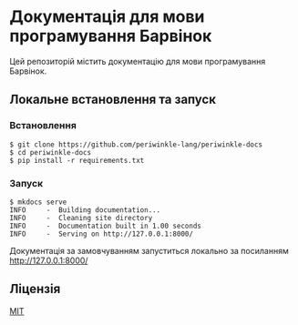 # Документація для мови програмування Барвінок

Цей репозиторій містить документацію для мови програмування Барвінок. 

## Локальне встановлення та запуск

### Встановлення

```
$ git clone https://github.com/periwinkle-lang/periwinkle-docs
$ cd periwinkle-docs
$ pip install -r requirements.txt
```

### Запуск

```
$ mkdocs serve
INFO     -  Building documentation...
INFO     -  Cleaning site directory
INFO     -  Documentation built in 1.00 seconds
INFO     -  Serving on http://127.0.0.1:8000/
```

Документація за замовчуванням запуститься локально за посиланням http://127.0.0.1:8000/


## Ліцензія
[MIT](LICENSE)